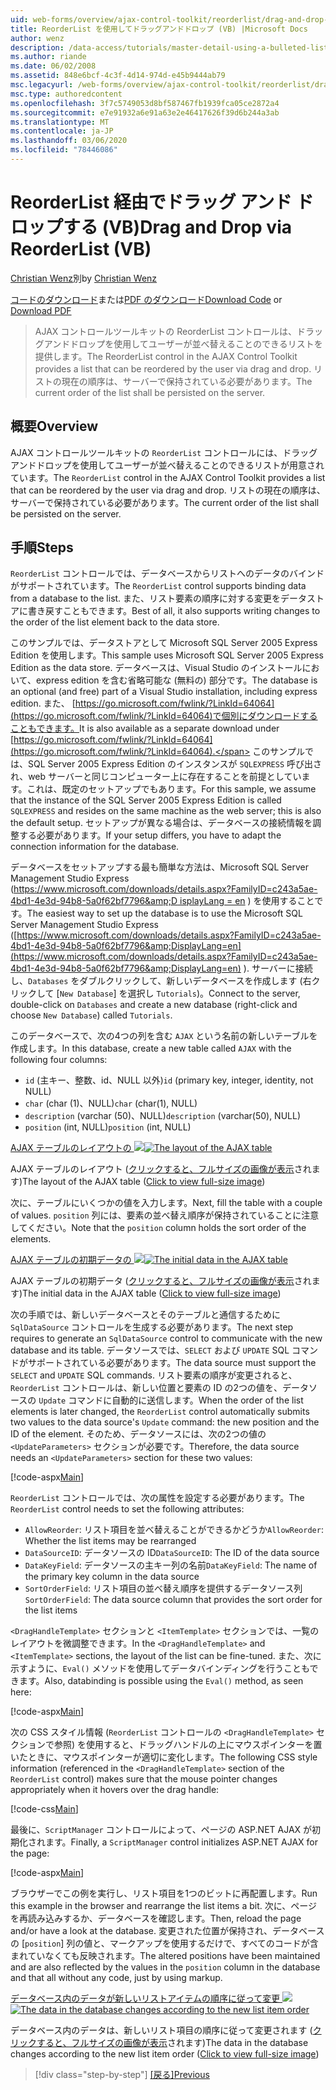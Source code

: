 ```yaml
---
uid: web-forms/overview/ajax-control-toolkit/reorderlist/drag-and-drop-via-reorderlist-vb
title: ReorderList を使用してドラッグアンドドロップ (VB) |Microsoft Docs
author: wenz
description: /data-access/tutorials/master-detail-using-a-bulleted-list-of-master-records-with-a-details-datalist-vb
ms.author: riande
ms.date: 06/02/2008
ms.assetid: 848e6bcf-4c3f-4d14-974d-e45b9444ab79
msc.legacyurl: /web-forms/overview/ajax-control-toolkit/reorderlist/drag-and-drop-via-reorderlist-vb
msc.type: authoredcontent
ms.openlocfilehash: 3f7c5749053d8bf587467fb1939fca05ce2872a4
ms.sourcegitcommit: e7e91932a6e91a63e2e46417626f39d6b244a3ab
ms.translationtype: MT
ms.contentlocale: ja-JP
ms.lasthandoff: 03/06/2020
ms.locfileid: "78446086"
---
```

# <a name="drag-and-drop-via-reorderlist-vb"></a><span data-ttu-id="20935-103">ReorderList 経由でドラッグ アンド ドロップする (VB)</span><span class="sxs-lookup"><span data-stu-id="20935-103">Drag and Drop via ReorderList (VB)</span></span>

<span data-ttu-id="20935-104">[Christian Wenz](https://github.com/wenz)別</span><span class="sxs-lookup"><span data-stu-id="20935-104">by [Christian Wenz](https://github.com/wenz)</span></span>

<span data-ttu-id="20935-105">[コードのダウンロード](https://download.microsoft.com/download/9/3/f/93f8daea-bebd-4821-833b-95205389c7d0/ReorderList5.vb.zip)または[PDF のダウンロード](https://download.microsoft.com/download/2/d/c/2dc10e34-6983-41d4-9c08-f78f5387d32b/reorderlist5VB.pdf)</span><span class="sxs-lookup"><span data-stu-id="20935-105">[Download Code](https://download.microsoft.com/download/9/3/f/93f8daea-bebd-4821-833b-95205389c7d0/ReorderList5.vb.zip) or [Download PDF](https://download.microsoft.com/download/2/d/c/2dc10e34-6983-41d4-9c08-f78f5387d32b/reorderlist5VB.pdf)</span></span>

> <span data-ttu-id="20935-106">AJAX コントロールツールキットの ReorderList コントロールは、ドラッグアンドドロップを使用してユーザーが並べ替えることのできるリストを提供します。</span><span class="sxs-lookup"><span data-stu-id="20935-106">The ReorderList control in the AJAX Control Toolkit provides a list that can be reordered by the user via drag and drop.</span></span> <span data-ttu-id="20935-107">リストの現在の順序は、サーバーで保持されている必要があります。</span><span class="sxs-lookup"><span data-stu-id="20935-107">The current order of the list shall be persisted on the server.</span></span>

## <a name="overview"></a><span data-ttu-id="20935-108">概要</span><span class="sxs-lookup"><span data-stu-id="20935-108">Overview</span></span>

<span data-ttu-id="20935-109">AJAX コントロールツールキットの `ReorderList` コントロールには、ドラッグアンドドロップを使用してユーザーが並べ替えることのできるリストが用意されています。</span><span class="sxs-lookup"><span data-stu-id="20935-109">The `ReorderList` control in the AJAX Control Toolkit provides a list that can be reordered by the user via drag and drop.</span></span> <span data-ttu-id="20935-110">リストの現在の順序は、サーバーで保持されている必要があります。</span><span class="sxs-lookup"><span data-stu-id="20935-110">The current order of the list shall be persisted on the server.</span></span>

## <a name="steps"></a><span data-ttu-id="20935-111">手順</span><span class="sxs-lookup"><span data-stu-id="20935-111">Steps</span></span>

<span data-ttu-id="20935-112">`ReorderList` コントロールでは、データベースからリストへのデータのバインドがサポートされています。</span><span class="sxs-lookup"><span data-stu-id="20935-112">The `ReorderList` control supports binding data from a database to the list.</span></span> <span data-ttu-id="20935-113">また、リスト要素の順序に対する変更をデータストアに書き戻すこともできます。</span><span class="sxs-lookup"><span data-stu-id="20935-113">Best of all, it also supports writing changes to the order of the list element back to the data store.</span></span>

<span data-ttu-id="20935-114">このサンプルでは、データストアとして Microsoft SQL Server 2005 Express Edition を使用します。</span><span class="sxs-lookup"><span data-stu-id="20935-114">This sample uses Microsoft SQL Server 2005 Express Edition as the data store.</span></span> <span data-ttu-id="20935-115">データベースは、Visual Studio のインストールにおいて、express edition を含む省略可能な (無料の) 部分です。</span><span class="sxs-lookup"><span data-stu-id="20935-115">The database is an optional (and free) part of a Visual Studio installation, including express edition.</span></span> <span data-ttu-id="20935-116">また、 [https://go.microsoft.com/fwlink/?LinkId=64064](https://go.microsoft.com/fwlink/?LinkId=64064)で個別にダウンロードすることもできます。</span><span class="sxs-lookup"><span data-stu-id="20935-116">It is also available as a separate download under [https://go.microsoft.com/fwlink/?LinkId=64064](https://go.microsoft.com/fwlink/?LinkId=64064).</span></span> <span data-ttu-id="20935-117">このサンプルでは、SQL Server 2005 Express Edition のインスタンスが `SQLEXPRESS` 呼び出され、web サーバーと同じコンピューター上に存在することを前提としています。これは、既定のセットアップでもあります。</span><span class="sxs-lookup"><span data-stu-id="20935-117">For this sample, we assume that the instance of the SQL Server 2005 Express Edition is called `SQLEXPRESS` and resides on the same machine as the web server; this is also the default setup.</span></span> <span data-ttu-id="20935-118">セットアップが異なる場合は、データベースの接続情報を調整する必要があります。</span><span class="sxs-lookup"><span data-stu-id="20935-118">If your setup differs, you have to adapt the connection information for the database.</span></span>

<span data-ttu-id="20935-119">データベースをセットアップする最も簡単な方法は、Microsoft SQL Server Management Studio Express ([https://www.microsoft.com/downloads/details.aspx?FamilyID=c243a5ae-4bd1-4e3d-94b8-5a0f62bf7796&amp;D isplayLang = en](https://www.microsoft.com/downloads/details.aspx?FamilyID=c243a5ae-4bd1-4e3d-94b8-5a0f62bf7796&amp;DisplayLang=en) ) を使用することです。</span><span class="sxs-lookup"><span data-stu-id="20935-119">The easiest way to set up the database is to use the Microsoft SQL Server Management Studio Express ([https://www.microsoft.com/downloads/details.aspx?FamilyID=c243a5ae-4bd1-4e3d-94b8-5a0f62bf7796&amp;DisplayLang=en](https://www.microsoft.com/downloads/details.aspx?FamilyID=c243a5ae-4bd1-4e3d-94b8-5a0f62bf7796&amp;DisplayLang=en) ).</span></span> <span data-ttu-id="20935-120">サーバーに接続し、`Databases` をダブルクリックして、新しいデータベースを作成します (右クリックして [`New Database`] を選択し `Tutorials`)。</span><span class="sxs-lookup"><span data-stu-id="20935-120">Connect to the server, double-click on `Databases` and create a new database (right-click and choose `New Database`) called `Tutorials`.</span></span>

<span data-ttu-id="20935-121">このデータベースで、次の4つの列を含む `AJAX` という名前の新しいテーブルを作成します。</span><span class="sxs-lookup"><span data-stu-id="20935-121">In this database, create a new table called `AJAX` with the following four columns:</span></span>

- <span data-ttu-id="20935-122">`id` (主キー、整数、id、NULL 以外)</span><span class="sxs-lookup"><span data-stu-id="20935-122">`id` (primary key, integer, identity, not NULL)</span></span>
- <span data-ttu-id="20935-123">`char` (char (1)、NULL)</span><span class="sxs-lookup"><span data-stu-id="20935-123">`char` (char(1), NULL)</span></span>
- <span data-ttu-id="20935-124">`description` (varchar (50)、NULL)</span><span class="sxs-lookup"><span data-stu-id="20935-124">`description` (varchar(50), NULL)</span></span>
- <span data-ttu-id="20935-125">`position` (int, NULL)</span><span class="sxs-lookup"><span data-stu-id="20935-125">`position` (int, NULL)</span></span>

<span data-ttu-id="20935-126">[AJAX テーブルのレイアウトの ![](drag-and-drop-via-reorderlist-vb/_static/image2.png)](drag-and-drop-via-reorderlist-vb/_static/image1.png)</span><span class="sxs-lookup"><span data-stu-id="20935-126">[![The layout of the AJAX table](drag-and-drop-via-reorderlist-vb/_static/image2.png)](drag-and-drop-via-reorderlist-vb/_static/image1.png)</span></span>

<span data-ttu-id="20935-127">AJAX テーブルのレイアウト ([クリックすると、フルサイズの画像が表示](drag-and-drop-via-reorderlist-vb/_static/image3.png)されます)</span><span class="sxs-lookup"><span data-stu-id="20935-127">The layout of the AJAX table ([Click to view full-size image](drag-and-drop-via-reorderlist-vb/_static/image3.png))</span></span>

<span data-ttu-id="20935-128">次に、テーブルにいくつかの値を入力します。</span><span class="sxs-lookup"><span data-stu-id="20935-128">Next, fill the table with a couple of values.</span></span> <span data-ttu-id="20935-129">`position` 列には、要素の並べ替え順序が保持されていることに注意してください。</span><span class="sxs-lookup"><span data-stu-id="20935-129">Note that the `position` column holds the sort order of the elements.</span></span>

<span data-ttu-id="20935-130">[AJAX テーブルの初期データの ![](drag-and-drop-via-reorderlist-vb/_static/image5.png)](drag-and-drop-via-reorderlist-vb/_static/image4.png)</span><span class="sxs-lookup"><span data-stu-id="20935-130">[![The initial data in the AJAX table](drag-and-drop-via-reorderlist-vb/_static/image5.png)](drag-and-drop-via-reorderlist-vb/_static/image4.png)</span></span>

<span data-ttu-id="20935-131">AJAX テーブルの初期データ ([クリックすると、フルサイズの画像が表示](drag-and-drop-via-reorderlist-vb/_static/image6.png)されます)</span><span class="sxs-lookup"><span data-stu-id="20935-131">The initial data in the AJAX table ([Click to view full-size image](drag-and-drop-via-reorderlist-vb/_static/image6.png))</span></span>

<span data-ttu-id="20935-132">次の手順では、新しいデータベースとそのテーブルと通信するために `SqlDataSource` コントロールを生成する必要があります。</span><span class="sxs-lookup"><span data-stu-id="20935-132">The next step requires to generate an `SqlDataSource` control to communicate with the new database and its table.</span></span> <span data-ttu-id="20935-133">データソースでは、`SELECT` および `UPDATE` SQL コマンドがサポートされている必要があります。</span><span class="sxs-lookup"><span data-stu-id="20935-133">The data source must support the `SELECT` and `UPDATE` SQL commands.</span></span> <span data-ttu-id="20935-134">リスト要素の順序が変更されると、`ReorderList` コントロールは、新しい位置と要素の ID の2つの値を、データソースの `Update` コマンドに自動的に送信します。</span><span class="sxs-lookup"><span data-stu-id="20935-134">When the order of the list elements is later changed, the `ReorderList` control automatically submits two values to the data source's `Update` command: the new position and the ID of the element.</span></span> <span data-ttu-id="20935-135">そのため、データソースには、次の2つの値の `<UpdateParameters>` セクションが必要です。</span><span class="sxs-lookup"><span data-stu-id="20935-135">Therefore, the data source needs an `<UpdateParameters>` section for these two values:</span></span>

[!code-aspx[Main](drag-and-drop-via-reorderlist-vb/samples/sample1.aspx)]

<span data-ttu-id="20935-136">`ReorderList` コントロールでは、次の属性を設定する必要があります。</span><span class="sxs-lookup"><span data-stu-id="20935-136">The `ReorderList` control needs to set the following attributes:</span></span>

- <span data-ttu-id="20935-137">`AllowReorder`: リスト項目を並べ替えることができるかどうか</span><span class="sxs-lookup"><span data-stu-id="20935-137">`AllowReorder`: Whether the list items may be rearranged</span></span>
- <span data-ttu-id="20935-138">`DataSourceID`: データソースの ID</span><span class="sxs-lookup"><span data-stu-id="20935-138">`DataSourceID`: The ID of the data source</span></span>
- <span data-ttu-id="20935-139">`DataKeyField`: データソースの主キー列の名前</span><span class="sxs-lookup"><span data-stu-id="20935-139">`DataKeyField`: The name of the primary key column in the data source</span></span>
- <span data-ttu-id="20935-140">`SortOrderField`: リスト項目の並べ替え順序を提供するデータソース列</span><span class="sxs-lookup"><span data-stu-id="20935-140">`SortOrderField`: The data source column that provides the sort order for the list items</span></span>

<span data-ttu-id="20935-141">`<DragHandleTemplate>` セクションと `<ItemTemplate>` セクションでは、一覧のレイアウトを微調整できます。</span><span class="sxs-lookup"><span data-stu-id="20935-141">In the `<DragHandleTemplate>` and `<ItemTemplate>` sections, the layout of the list can be fine-tuned.</span></span> <span data-ttu-id="20935-142">また、次に示すように、`Eval()` メソッドを使用してデータバインディングを行うこともできます。</span><span class="sxs-lookup"><span data-stu-id="20935-142">Also, databinding is possible using the `Eval()` method, as seen here:</span></span>

[!code-aspx[Main](drag-and-drop-via-reorderlist-vb/samples/sample2.aspx)]

<span data-ttu-id="20935-143">次の CSS スタイル情報 (`ReorderList` コントロールの `<DragHandleTemplate>` セクションで参照) を使用すると、ドラッグハンドルの上にマウスポインターを置いたときに、マウスポインターが適切に変化します。</span><span class="sxs-lookup"><span data-stu-id="20935-143">The following CSS style information (referenced in the `<DragHandleTemplate>` section of the `ReorderList` control) makes sure that the mouse pointer changes appropriately when it hovers over the drag handle:</span></span>

[!code-css[Main](drag-and-drop-via-reorderlist-vb/samples/sample3.css)]

<span data-ttu-id="20935-144">最後に、`ScriptManager` コントロールによって、ページの ASP.NET AJAX が初期化されます。</span><span class="sxs-lookup"><span data-stu-id="20935-144">Finally, a `ScriptManager` control initializes ASP.NET AJAX for the page:</span></span>

[!code-aspx[Main](drag-and-drop-via-reorderlist-vb/samples/sample4.aspx)]

<span data-ttu-id="20935-145">ブラウザーでこの例を実行し、リスト項目を1つのビットに再配置します。</span><span class="sxs-lookup"><span data-stu-id="20935-145">Run this example in the browser and rearrange the list items a bit.</span></span> <span data-ttu-id="20935-146">次に、ページを再読み込みするか、データベースを確認します。</span><span class="sxs-lookup"><span data-stu-id="20935-146">Then, reload the page and/or have a look at the database.</span></span> <span data-ttu-id="20935-147">変更された位置が保持され、データベースの [`position`] 列の値と、マークアップを使用するだけで、すべてのコードが含まれていなくても反映されます。</span><span class="sxs-lookup"><span data-stu-id="20935-147">The altered positions have been maintained and are also reflected by the values in the `position` column in the database and that all without any code, just by using markup.</span></span>

<span data-ttu-id="20935-148">[データベース内のデータが新しいリストアイテムの順序に従って変更 ![](drag-and-drop-via-reorderlist-vb/_static/image8.png)](drag-and-drop-via-reorderlist-vb/_static/image7.png)</span><span class="sxs-lookup"><span data-stu-id="20935-148">[![The data in the database changes according to the new list item order](drag-and-drop-via-reorderlist-vb/_static/image8.png)](drag-and-drop-via-reorderlist-vb/_static/image7.png)</span></span>

<span data-ttu-id="20935-149">データベース内のデータは、新しいリスト項目の順序に従って変更されます ([クリックすると、フルサイズの画像が表示](drag-and-drop-via-reorderlist-vb/_static/image9.png)されます)</span><span class="sxs-lookup"><span data-stu-id="20935-149">The data in the database changes according to the new list item order ([Click to view full-size image](drag-and-drop-via-reorderlist-vb/_static/image9.png))</span></span>

> [!div class="step-by-step"]
> <span data-ttu-id="20935-150">[[戻る]](using-postbacks-with-reorderlist-vb.md)</span><span class="sxs-lookup"><span data-stu-id="20935-150">[Previous](using-postbacks-with-reorderlist-vb.md)</span></span>
